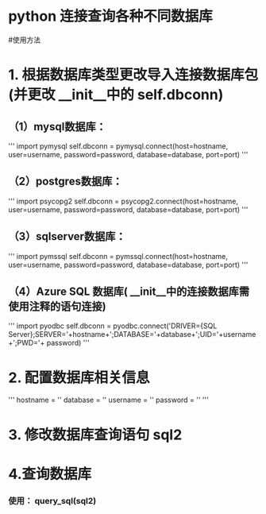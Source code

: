 # python 连接查询各种不同数据库

#使用方法

# 1. 根据数据库类型更改导入连接数据库包(并更改 __init__中的 self.dbconn)
## （1）mysql数据库：
'''
import pymysql
self.dbconn = pymysql.connect(host=hostname, user=username, password=password, database=database, port=port)
'''

## （2）postgres数据库：
'''
import psycopg2
self.dbconn = psycopg2.connect(host=hostname, user=username, password=password, database=database, port=port)
'''

## （3）sqlserver数据库：
'''
import pymssql
self.dbconn = pymssql.connect(host=hostname, user=username, password=password, database=database, port=port)
'''

## （4）Azure SQL 数据库( __init__中的连接数据库需使用注释的语句连接)
'''
import pyodbc
self.dbconn = pyodbc.connect('DRIVER={SQL Server};SERVER='+hostname+';DATABASE='+database+';UID='+username+';PWD='+ password)
'''

# 2. 配置数据库相关信息
'''
hostname = ''
database = ''
username = ''
password = ''
'''

# 3. 修改数据库查询语句 sql2

# 4.查询数据库
### 使用： query_sql(sql2) 

